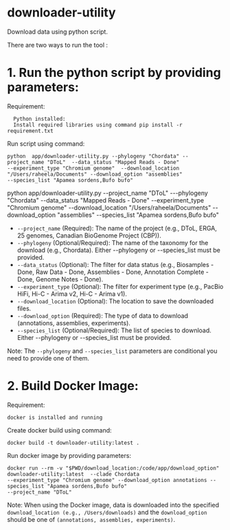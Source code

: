 # downloader-utility

Download data using python script.

There are two ways to run the tool :

# 1. Run the python script by providing parameters:
   Requirement:
   
      Python installed:
      Install required libraries using command pip install -r requirement.txt
    
  Run script using command:

    python  app/downloader-utility.py --phylogeny "Chordata" --project_name "DToL"  --data_status "Mapped Reads - Done"  
    --experiment_type "Chromium genome"  --download_location "/Users/raheela/Documents" --download_option "assemblies" 
    --species_list "Apamea sordens,Bufo bufo"


python  app/downloader-utility.py --project_name "DToL" ---phylogeny 
"Chordata"   --data_status "Mapped Reads - Done"  --experiment_type "Chromium genome"  --download_location 
"/Users/raheela/Documents" --download_option "assemblies" --species_list "Apamea sordens,Bufo bufo"

* `--project_name` (Required): The name of the project (e.g., DToL, ERGA, 25 
   genomes, Canadian BioGenome Project (CBP)).
* `--phylogeny` (Optional/Required): The name of the taxonomy for the download 
  (e.g., Chordata). Either --phylogeny or --species_list must be provided.
* `--data_status` (Optional): The filter for data status (e.g., Biosamples - 
  Done, Raw Data - Done, Assemblies - Done, Annotation Complete - Done, Genome Notes - Done).
* `--experiment_type` (Optional): The filter for experiment type (e.g., 
  PacBio HiFi, Hi-C - Arima v2, Hi-C - Arima v1).
* `--download_location` (Optional): The location to save the downloaded files.
* `--download_option` (Required): The type of data to download (annotations, 
  assemblies, experiments).
* `--species_list` (Optional/Required): The list of species to download. 
  Either --phylogeny or --species_list must be provided.

Note: The `--phylogeny` and `--species_list` parameters are conditional you need to provide one of them.

# 2. Build Docker Image: 
 Requirement:
  
    docker is installed and running
  Create docker build using command:
  
    docker build -t downloader-utility:latest .
    
  Run docker image by providing parameters:

    docker run --rm -v "$PWD/download_location:/code/app/download_option" downloader-utility:latest  --clade Chordata  
    --experiment_type "Chromium genome" --download_option annotations --species_list "Apamea sordens,Bufo bufo" 
    --project_name "DToL"

Note: When using the Docker image, data is downloaded into the specified 
`download_location (e.g., /Users/downloads)` and the `download_option` should 
be one of `(annotations, assemblies, experiments)`.


